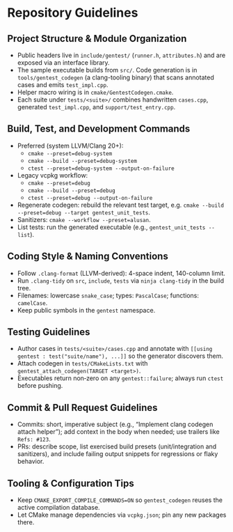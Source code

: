 # Repository Guidelines

## Project Structure & Module Organization
- Public headers live in `include/gentest/` (`runner.h`, `attributes.h`) and are exposed via an interface library.
- The sample executable builds from `src/`. Code generation is in `tools/gentest_codegen` (a clang-tooling binary) that scans annotated cases and emits `test_impl.cpp`.
- Helper macro wiring is in `cmake/GentestCodegen.cmake`.
- Each suite under `tests/<suite>/` combines handwritten `cases.cpp`, generated `test_impl.cpp`, and `support/test_entry.cpp`.

## Build, Test, and Development Commands
- Preferred (system LLVM/Clang 20+):
  - `cmake --preset=debug-system`
  - `cmake --build --preset=debug-system`
  - `ctest --preset=debug-system --output-on-failure`
- Legacy vcpkg workflow:
  - `cmake --preset=debug`
  - `cmake --build --preset=debug`
  - `ctest --preset=debug --output-on-failure`
- Regenerate codegen: rebuild the relevant test target, e.g. `cmake --build --preset=debug --target gentest_unit_tests`.
- Sanitizers: `cmake --workflow --preset=alusan`.
- List tests: run the generated executable (e.g., `gentest_unit_tests --list`).

## Coding Style & Naming Conventions
- Follow `.clang-format` (LLVM-derived): 4-space indent, 140-column limit.
- Run `.clang-tidy` on `src`, `include`, `tests` via `ninja clang-tidy` in the build tree.
- Filenames: lowercase `snake_case`; types: `PascalCase`; functions: `camelCase`.
- Keep public symbols in the `gentest` namespace.

## Testing Guidelines
- Author cases in `tests/<suite>/cases.cpp` and annotate with `[[using gentest : test("suite/name"), ...]]` so the generator discovers them.
- Attach codegen in `tests/CMakeLists.txt` with `gentest_attach_codegen(TARGET <target>)`.
- Executables return non‑zero on any `gentest::failure`; always run `ctest` before pushing.

## Commit & Pull Request Guidelines
- Commits: short, imperative subject (e.g., “Implement clang codegen attach helper”); add context in the body when needed; use trailers like `Refs: #123`.
- PRs: describe scope, list exercised build presets (unit/integration and sanitizers), and include failing output snippets for regressions or flaky behavior.

## Tooling & Configuration Tips
- Keep `CMAKE_EXPORT_COMPILE_COMMANDS=ON` so `gentest_codegen` reuses the active compilation database.
- Let CMake manage dependencies via `vcpkg.json`; pin any new packages there.

